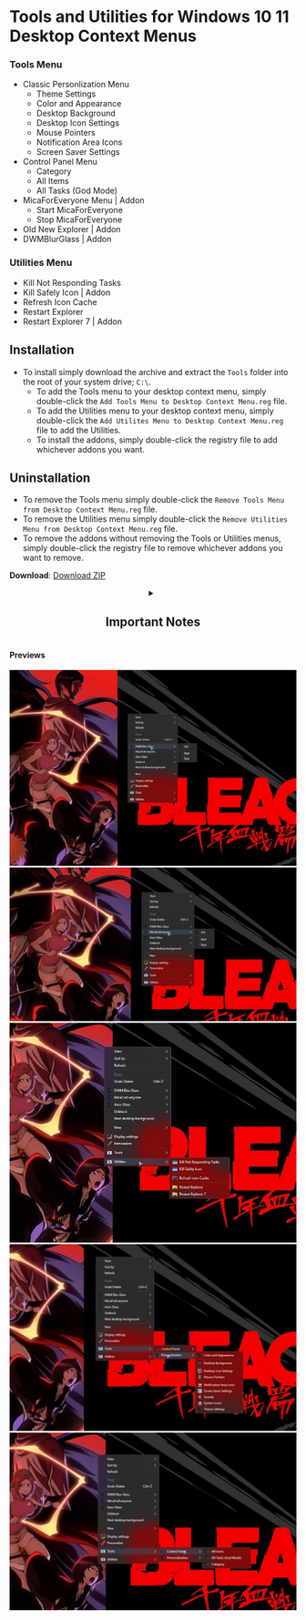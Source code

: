 Tools and Utilities for Windows 10 11 Desktop Context Menus
====================================    

### Tools Menu

- Classic Personlization Menu
  - Theme Settings
  - Color and Appearance
  - Desktop Background
  - Desktop Icon Settings
  - Mouse Pointers
  - Notification Area Icons
  - Screen Saver Settings
- Control Panel Menu
  - Category
  - All Items
  - All Tasks (God Mode)
- MicaForEveryone Menu | Addon
  - Start MicaForEveryone
  - Stop MicaForEveryone
- Old New Explorer | Addon
- DWMBlurGlass | Addon

### Utilities Menu

- Kill Not Responding Tasks
- Kill Safely Icon | Addon
- Refresh Icon Cache
- Restart Explorer
- Restart Explorer 7 | Addon

## Installation

- To install simply download the archive and extract the `Tools` folder into the root of your system drive; `C:\`.
  - To add the Tools menu to your desktop context menu, simply double-click the `Add Tools Menu to Desktop Context Menu.reg` file.
  - To add the Utilities menu to your desktop context menu, simply double-click the `Add Utilites Menu to Desktop Context Menu.reg` file to add the Utilities.
  - To install the addons, simply double-click the registry file to add whichever addons you want.

## Uninstallation

- To remove the Tools menu simply double-click the `Remove Tools Menu from Desktop Context Menu.reg` file.
- To remove the Utilities menu simply double-click the `Remove Utilities Menu from Desktop Context Menu.reg` file.
- To remove the addons without removing the Tools or Utilities menus, simply double-click the registry file to remove whichever addons you want to remove.

**Download**: [Download ZIP](https://github.com/The-Back-Room/Tools-and-Utilities-Menus-for-Windows-11-Desktop-Context-Menu/archive/refs/heads/main.zip)

<div align="center">
    <details>
        <summary>
            <h2>Important Notes</h2>
        </summary>
        <em>The <code>Explorer 7</code>, <code>DWMBlurGlass</code>, and <code>Old New Explorer</code> options are called on from subdirectories located inside the <code>Tools</code> folder. Files have been included for compatibility; however, you may need to update them for your own usage.
        <br /><br />The <code>MicaForEveryone</code> menu relies on the <code>.msi</code> variation that is installed in a system location. As such it doesn't specify the location; Instead, it targets the <code>MicaForEveryone.App.exe</code> process created by the <code>.msi</code> installation method. For this reason, manual installations of <code>MicaForEveryone</code> might not be compatible with this menu.
        <br /><br />Due to Windows context menu limitations, addons may remove entrees from some of the sub menus in order to make space.</em>
    </details>
</div>

#### Previews

![DWM Blur Glass Menu][DWMBlurGlass_Preview] ![MicaForEveryone Menu][MicaForEveryone_Preview] ![Utilities Menu][Utilities_Preview] ![Tools - Classic Personalization Menu][ClassicPersonalization_Preview] ![Tools - Control Panel Menu][ControlPanel_Preview]

[DWMBlurGlass_Preview]: Previews/DWM%20Blur%20Glass%20Menu.png
[MicaForEveryone_Preview]: Previews/MicaForEveryone%20Menu.png
[Utilities_Preview]: Previews/Utilities%20Menu.png
[ClassicPersonalization_Preview]: Previews/Tools%20-%20Classic%20Personalization.png
[ControlPanel_Preview]: Previews/Tools%20-%20Control%20Panel.png